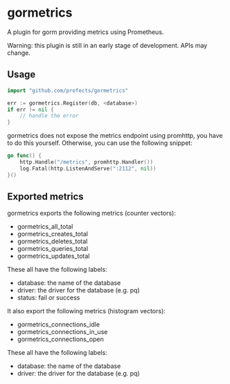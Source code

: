 # gormetrics

A plugin for gorm providing metrics using Prometheus.

Warning: this plugin is still in an early stage of development. APIs may change.

## Usage

```go
import "github.com/profects/gormetrics"

err := gormetrics.Register(db, <database>)
if err != nil {
	// handle the error
}
```

gormetrics does not expose the metrics endpoint using promhttp, you have to do this yourself.
Otherwise, you can use the following snippet:
```go
go func() {
    http.Handle("/metrics", promhttp.Handler())
    log.Fatal(http.ListenAndServe(":2112", nil))
}()
```

## Exported metrics

gormetrics exports the following metrics (counter vectors):
* gormetrics_all_total
* gormetrics_creates_total
* gormetrics_deletes_total
* gormetrics_queries_total
* gormetrics_updates_total

These all have the following labels:
* database: the name of the database
* driver: the driver for the database (e.g. pq)
* status: fail or success

It also export the following metrics (histogram vectors):
* gormetrics_connections_idle
* gormetrics_connections_in_use
* gormetrics_connections_open

These all have the following labels:
* database: the name of the database
* driver: the driver for the database (e.g. pq)